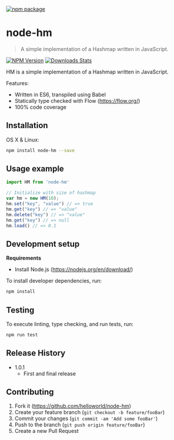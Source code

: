 [![npm package](https://nodei.co/npm/node-hm.png?downloads=true&downloadRank=true&stars=true)](https://nodei.co/npm/node-hm/)

# node-hm
> A simple implementation of a Hashmap written in JavaScript.

[![NPM Version][npm-image]][npm-url]
[![Downloads Stats][npm-downloads]][npm-url]

HM is a simple implementation of a Hashmap written in JavaScript. 

Features: 
- Written in ES6, transpiled using Babel
- Statically type checked with Flow (https://flow.org/)
- 100% code coverage 

## Installation

OS X & Linux:

```sh
npm install node-hm --save
```

## Usage example

```javascript
import HM from 'node-hm'

// Initialize with size of hashmap
var hm = new HM(10);
hm.set("key", "value") // => true
hm.get("key") // => "value"
hm.delete("key") // => "value"
hm.get("key") // => null
hm.load() // => 0.1
```

## Development setup

**Requirements**

- Install Node.js (https://nodejs.org/en/download/)

To install developer dependencies, run:

```sh
npm install
```

## Testing

To execute linting, type checking, and run tests, run:

```sh
npm run test
```

## Release History

* 1.0.1
    * First and final release

## Contributing

1. Fork it (https://github.com/helloworld/node-hm)
2. Create your feature branch (`git checkout -b feature/fooBar`)
3. Commit your changes (`git commit -am 'Add some fooBar'`)
4. Push to the branch (`git push origin feature/fooBar`)
5. Create a new Pull Request

<!-- Markdown link & img dfn's -->
[npm-image]: https://img.shields.io/npm/v/node-hm.svg?style=flat-square
[npm-url]: https://npmjs.org/package/node-hm
[npm-downloads]: https://img.shields.io/npm/dm/node-hm.svg?style=flat-square
